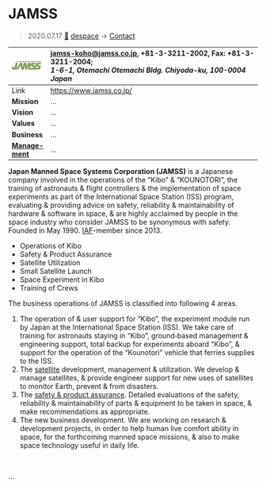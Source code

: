 # JAMSS
> 2020.07.17 [🚀](../index/index.md) [despace](index.md) → [Contact](contact.md)

|[![](f/contact/j/jamss_logo1_thumb.jpg)](f/contact/j/jamss_logo1.png)|<jamss-koho@jamss.co.jp>, +81-3-3211-2002, Fax: +81-3-3211-2004;<br> *1-6-1, Otemachi Otemachi Bldg. Chiyoda-ku, 100-0004 Japan*|
|:--|:--|
|Link|<https://www.jamss.co.jp/>|
|**Mission**|…|
|**Vision**|…|
|**Values**|…|
|**Business**|…|
|**[Manage-<br>ment](mgmt.md)**|…|

**Japan Manned Space Systems Corporation (JAMSS)** is a Japanese company involved in the operations of the “Kibo” & “KOUNOTORI”, the training of astronauts & flight controllers & the implementation of space experiments as part of the International Space Station (ISS) program, evaluating & providing advice on safety, reliability & maintainability of hardware & software in space, & are highly acclaimed by people in the space industry who consider JAMSS to be synonymous with safety. Founded in May 1990. [IAF](iaf.md)-member since 2013.

   - Operations of Kibo
   - Safety & Product Assurance
   - Satellite Utilization
   - Small Satellite Launch
   - Space Experiment in Kibo
   - Training of Crews

The business operations of JAMSS is classified into following 4 areas.

   1. The operation of & user support for “Kibo”, the experiment module run by Japan at the International Space Station (ISS). We take care of training for astronauts staying in “Kibo”, ground‑based management & engineering support, total backup for experiments aboard “Kibo”, & support for the operation of the “Kounotori” vehicle that ferries supplies to the ISS.
   1. The [satellite](sc.md) development, management & utilization. We develop & manage satellites, & provide engineer support for new uses of satellites to monitor Earth, prevent & from disasters.
   1. The [safety & product assurance](qa.md). Detailed evaluations of the safety, reliability & maintainability of parts & equipment to be taken in space, & make recommendations as appropriate.
   1. The new business development. We are working on research & development projects, in order to help human live comfort ability in space, for the forthcoming manned space missions, & also to make space technology useful in daily life.

<p style="page-break-after:always"> </p>

…
